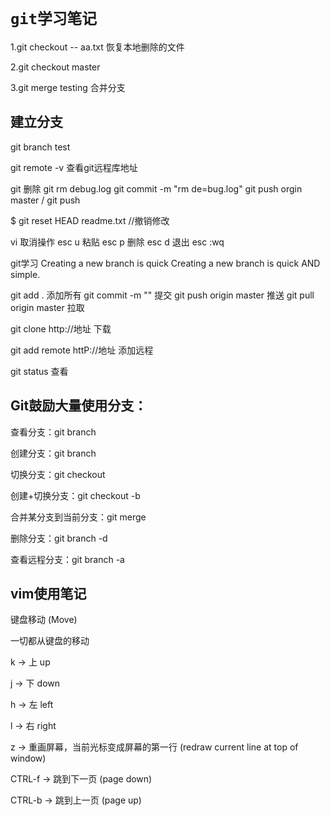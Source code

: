 # `git学习笔记` #

1.git checkout -- aa.txt 恢复本地删除的文件

2.git checkout master

3.git merge testing 合并分支


## 建立分支 ##

git branch test

git remote -v 查看git远程库地址

git 删除 git rm debug.log git commit -m "rm de=bug.log" git push orgin master / git push

$ git reset HEAD readme.txt //撤销修改

vi 取消操作 esc u 粘贴 esc p 删除 esc d 退出 esc :wq

git学习 Creating a new branch is quick Creating a new branch is quick AND simple.

git add . 添加所有 git commit -m "" 提交 git push origin master 推送 git pull
origin master 拉取

git clone http://地址 下载

git add remote httP://地址 添加远程

git status 查看

## Git鼓励大量使用分支： ##

查看分支：git branch 

创建分支：git branch <name> 

切换分支：git checkout <name> 

创建+切换分支：git checkout -b <name> 

合并某分支到当前分支：git merge <name> 

删除分支：git branch -d <name> 

查看远程分支：git branch -a

## vim使用笔记 ##

键盘移动 (Move)

一切都从键盘的移动

k -> 上 up

j -> 下 down

h -> 左 left

l -> 右 right

z -> 重画屏幕，当前光标变成屏幕的第一行 (redraw current line at top of window)

CTRL-f -> 跳到下一页 (page down)

CTRL-b -> 跳到上一页 (page up)

